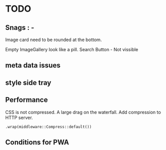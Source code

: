 # TODO

## Snags : -
  Image card need to be rounded at the bottom.

  Empty ImageGallery look like a pill.
  Search Button - Not vissible

## meta data issues

## style side tray

## Performance

  CSS is not compressed. A large drag on the waterfall.
  Add compression to HTTP server.

  ```rustlang
  .wrap(middleware::Compress::default())
  ```

## Conditions for PWA
